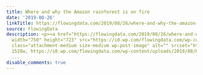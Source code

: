 ```yaml
---
title: Where and why the Amazon rainforest is on fire
date: '2019-08-26'
linkTitle: https://flowingdata.com/2019/08/26/where-and-why-the-amazon-rainforest-is-on-fire/
source: FlowingData
description: <p><a href="https://flowingdata.com/2019/08/26/where-and-why-the-amazon-rainforest-is-on-fire/"><img
  width="750" height="723" src="https://i0.wp.com/flowingdata.com/wp-content/uploads/2019/08/Here’s-Where-the-Amazon-Is-Burning-and-Why-It’s-Going-to-Get-Worse.png?fit=750%2C723&amp;ssl=1"
  class="attachment-medium size-medium wp-post-image" alt="" srcset="https://i0.wp.com/flowingdata.com/wp-content/uploads/2019/08/Here’s-Where-the-Amazon-Is-Burning-and-Why-It’s-Going-to-Get-Worse.png?w=1528&amp;ssl=1
  1528w, https://i0.wp.com/flowingdata.com/wp-content/uploads/2019/08/Here’s-Where-the-Amazon-Is-B
  ...
disable_comments: true
---
```

<p><a href="https://flowingdata.com/2019/08/26/where-and-why-the-amazon-rainforest-is-on-fire/"><img width="750" height="723" src="https://i0.wp.com/flowingdata.com/wp-content/uploads/2019/08/Here’s-Where-the-Amazon-Is-Burning-and-Why-It’s-Going-to-Get-Worse.png?fit=750%2C723&amp;ssl=1" class="attachment-medium size-medium wp-post-image" alt="" srcset="https://i0.wp.com/flowingdata.com/wp-content/uploads/2019/08/Here’s-Where-the-Amazon-Is-Burning-and-Why-It’s-Going-to-Get-Worse.png?w=1528&amp;ssl=1 1528w, https://i0.wp.com/flowingdata.com/wp-content/uploads/2019/08/Here’s-Where-the-Amazon-Is-B ...